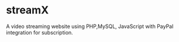 # streamX
A video streaming website using PHP,MySQL, JavaScript with PayPal integration for subscription.
